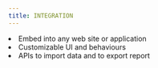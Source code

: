 ```yaml
---
title: INTEGRATION
---
```

<li>Embed into any web site or application</li>
<li>Customizable UI and behaviours</li>
<li>APIs to import data and to export report</li>

